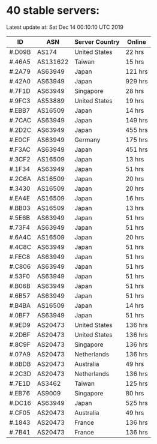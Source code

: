 # 40 stable servers:

Latest update at: Sat Dec 14 00:10:10 UTC 2019

| ID | ASN | Server Country | Online |
| -- | --- | -------------- | ------ |
| #.D09B | AS174 | United States | 22 hrs |
| #.46A5 | AS131622 | Taiwan | 15 hrs |
| #.2A79 | AS63949 | Japan | 121 hrs |
| #.42A0 | AS63949 | Japan | 929 hrs |
| #.7F1D | AS63949 | Singapore | 28 hrs |
| #.9FC3 | AS53889 | United States | 19 hrs |
| #.EBB7 | AS16509 | Japan | 14 hrs |
| #.7CAC | AS63949 | Japan | 149 hrs |
| #.2D2C | AS63949 | Japan | 455 hrs |
| #.E0CF | AS63949 | Germany | 175 hrs |
| #.F3AC | AS63949 | Japan | 451 hrs |
| #.3CF2 | AS16509 | Japan | 13 hrs |
| #.1F34 | AS63949 | Japan | 51 hrs |
| #.2C6A | AS16509 | Japan | 20 hrs |
| #.3430 | AS16509 | Japan | 20 hrs |
| #.EA4E | AS16509 | Japan | 16 hrs |
| #.BB03 | AS16509 | Japan | 13 hrs |
| #.5E6B | AS63949 | Japan | 51 hrs |
| #.73F4 | AS63949 | Japan | 51 hrs |
| #.6A4C | AS16509 | Japan | 20 hrs |
| #.4C8C | AS63949 | Japan | 51 hrs |
| #.FEC8 | AS63949 | Japan | 51 hrs |
| #.C806 | AS63949 | Japan | 51 hrs |
| #.53F0 | AS63949 | Japan | 51 hrs |
| #.B06B | AS63949 | Japan | 51 hrs |
| #.6B57 | AS63949 | Japan | 51 hrs |
| #.B4BA | AS16509 | Japan | 14 hrs |
| #.0BF7 | AS63949 | Japan | 51 hrs |
| #.9ED9 | AS20473 | United States | 136 hrs |
| #.2DBF | AS20473 | United States | 136 hrs |
| #.8C9F | AS20473 | Singapore | 136 hrs |
| #.07A9 | AS20473 | Netherlands | 136 hrs |
| #.8BDB | AS20473 | Australia | 49 hrs |
| #.2C3D | AS20473 | Netherlands | 136 hrs |
| #.7E1D | AS3462 | Taiwan | 125 hrs |
| #.EB76 | AS9009 | Singapore | 80 hrs |
| #.DC16 | AS63949 | Japan | 525 hrs |
| #.CF05 | AS20473 | Australia | 49 hrs |
| #.1843 | AS20473 | France | 136 hrs |
| #.7B41 | AS20473 | France | 136 hrs |

